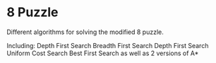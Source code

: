 # 8 Puzzle
Different algorithms for solving the modified 8 puzzle.

Including:
  Depth First Search
  Breadth First Search
  Depth First Search
  Uniform Cost Search
  Best First Search 
  as well as 2 versions of A*
  
